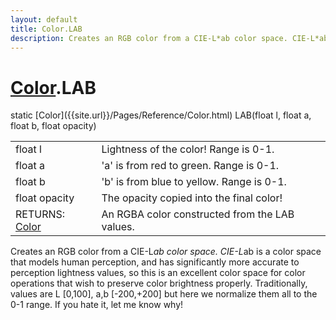 ```yaml
---
layout: default
title: Color.LAB
description: Creates an RGB color from a CIE-L*ab color space. CIE-L*ab is a color space that models human perception, and has significantly more accurate to perception lightness values, so this is an excellent color space for color operations that wish to preserve color brightness properly. Traditionally, values are L [0,100], a,b [-200,+200] but here we normalize them all to the 0-1 range. If you hate it, let me know why!
---
```

# [Color]({{site.url}}/Pages/Reference/Color.html).LAB

<div class='signature' markdown='1'>
static [Color]({{site.url}}/Pages/Reference/Color.html) LAB(float l, float a, float b, float opacity)
</div>

|  |  |
|--|--|
|float l|Lightness of the color! Range is 0-1.|
|float a|'a' is from red to green. Range is 0-1.|
|float b|'b' is from blue to yellow. Range is 0-1.|
|float opacity|The opacity copied into the final color!|
|RETURNS: [Color]({{site.url}}/Pages/Reference/Color.html)|An RGBA color constructed from the LAB values.|

Creates an RGB color from a CIE-L*ab color space. CIE-L*ab is a color space that models
human perception, and has significantly more accurate to perception lightness values, so this is
an excellent color space for color operations that wish to preserve color brightness properly.
Traditionally, values are L [0,100], a,b [-200,+200] but here we normalize them all to the 0-1
range. If you hate it, let me know why!



